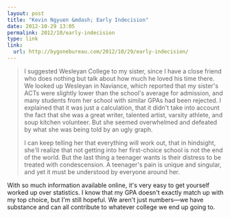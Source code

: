 ```yaml
---
layout: post
title: "Kevin Ngyuen &mdash; Early Indecision"
date: 2012-10-29 13:05
permalink: 2012/10/early-indecision
type: link
link: 
  url: http://bygonebureau.com/2012/10/29/early-indecision/
---
```


> I suggested Wesleyan College to my sister, since I have a close friend who does nothing but talk about how much he loved his time there. We looked up Wesleyan in Naviance, which reported that my sister's ACTs were slightly lower than the school's average for admission, and many students from her school with similar GPAs had been rejected. I explained that it was just a calculation, that it didn't take into account the fact that she was a great writer, talented artist, varsity athlete, and soup kitchen volunteer. But she seemed overwhelmed and defeated by what she was being told by an ugly graph.
>
> I can keep telling her that everything will work out, that in hindsight, she'll realize that not getting into her first-choice school is not the end of the world. But the last thing a teenager wants is their distress to be treated with condescension. A teenager's pain is unique and singular, and yet it must be understood by everyone around her.

With so much information available online, it's very easy to get yourself worked up over statistics. I know that my GPA doesn't exactly match up with my top choice, but I'm still hopeful. We aren't just numbers&mdash;we have substance and can all contribute to whatever college we end up going to.
